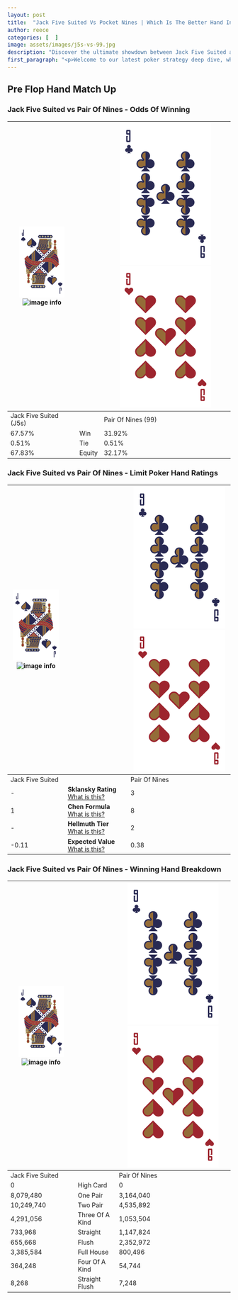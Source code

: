 ```yaml
---
layout: post
title:  "Jack Five Suited Vs Pocket Nines | Which Is The Better Hand In Poker? A Complete Guide"
author: reece
categories: [  ]
image: assets/images/j5s-vs-99.jpg
description: "Discover the ultimate showdown between Jack Five Suited and Pair Of Nines in poker! Uncover the odds, strategies, and scenarios where one hand triumphs over the other. Get ready to up your poker game with this thrilling analysis."
first_paragraph: "<p>Welcome to our latest poker strategy deep dive, where we're pitting two distinct hands against each other in a high-stakes showdown: Jack Five Suited vs Pair Of Nines.</p><p>In the dynamic world of poker, every decision counts, and knowing which hand holds the upper hand is key to your success at the table.</p><p>In this article, we'll dissect these two hands, explore the scenarios where one dominates the other, and equip you with the knowledge to make strategic choices that can tip the odds in your favor.</p><p>Get ready to unravel the intriguing dynamics of these poker hands and elevate your game to new heights.</p>"
---
```




[comment]: # (sp0)

## Pre Flop Hand Match Up

<div class="table hand-ratings" markdown="1"> 



### Jack Five Suited vs Pair Of Nines - Odds Of Winning


    
| ![image info](assets/images/hand1/J.png) ![image info](assets/images/hand1/5s.png) |  | ![image info](assets/images/hand2/9.png) ![image info](assets/images/hand2/9o.png) |
| -------- | -------- | -------- |
| Jack Five Suited (J5s) |  | Pair Of Nines (99) |
| 67.57% | Win | 31.92% |
| 0.51% | Tie | 0.51% |
| 67.83% | Equity | 32.17% |




[comment]: # (sp1)



### Jack Five Suited vs Pair Of Nines - Limit Poker Hand Ratings


    
| ![image info](assets/images/hand1/J.png) ![image info](assets/images/hand1/5s.png) |  | ![image info](assets/images/hand2/9.png) ![image info](assets/images/hand2/9o.png) |
| -------- | -------- | -------- |
| Jack Five Suited |  | Pair Of Nines |
| - | **Sklansky Rating** [What is this?](/sklansky-rating-explained) | 3 |
| 1 | **Chen Formula** [What is this?](/chen-formula-explained) | 8 |
| - | **Hellmuth Tier** [What is this?](/Hellmuth-tier-explained) | 2 |
| -0.11 | **Expected Value** [What is this?](/expected-value-explained) | 0.38 |




[comment]: # (sp2)



### Jack Five Suited vs Pair Of Nines - Winning Hand Breakdown


    
| ![image info](assets/images/hand1/J.png) ![image info](assets/images/hand1/5s.png) |  | ![image info](assets/images/hand2/9.png) ![image info](assets/images/hand2/9o.png) |
| -------- | -------- | -------- |
| Jack Five Suited |  | Pair Of Nines |
| 0 | High Card | 0 |
| 8,079,480 | One Pair | 3,164,040 |
| 10,249,740 | Two Pair | 4,535,892 |
| 4,291,056 | Three Of A Kind | 1,053,504 |
| 733,968 | Straight | 1,147,824 |
| 655,668 | Flush | 2,352,972 |
| 3,385,584 | Full House | 800,496 |
| 364,248 | Four Of A Kind | 54,744 |
| 8,268 | Straight Flush | 7,248 |




[comment]: # (sp3)



</div>

[comment]: # (sp4)



[comment]: # (sp5)

